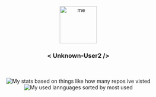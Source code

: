 <div align="center">
  <img alt="me" width="100" src="icon.svg"><h3>< Unknown-User2 /></h3>
  <br><br>
  <img alt="My stats based on things like how many repos ive visted" src="https://raw.githubusercontent.com/Unknown-User2/github-stats/master/generated/overview.svg">
  <img alt="My used lannguages sorted by most used" src="https://raw.githubusercontent.com/Unknown-User2/github-stats/master/generated/languages.svg">
</div>
